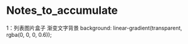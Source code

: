 # Notes_to_accumulate
1：列表图片盒子 渐变文字背景
    background: linear-gradient(transparent, rgba(0, 0, 0, 0.6));
